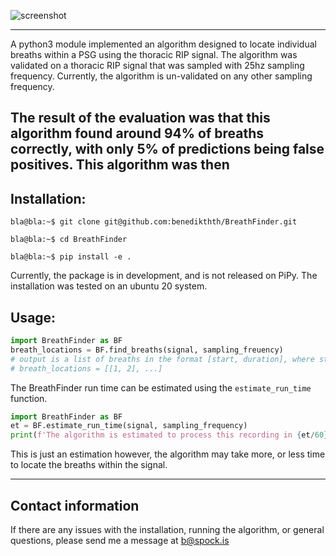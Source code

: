 ![screenshot](https://user-images.githubusercontent.com/7534594/120475771-4e89d300-c399-11eb-874a-619ffcb5b925.png)

---
A python3 module implemented an algorithm designed to locate individual breaths within a PSG using the thoracic RIP signal.
The algorithm was validated on a thoracic RIP signal that was sampled with 25hz sampling frequency. Currently, the algorithm is un-validated on any other sampling frequency.

The result of the evaluation was that this algorithm found around $94\%$ of breaths correctly, with only $5\%$ of predictions being false positives. This algorithm was then
---
## Installation:
```console
bla@bla:~$ git clone git@github.com:benedikthth/BreathFinder.git

bla@bla:~$ cd BreathFinder

bla@bla:~$ pip install -e .
```
Currently, the package is in development, and is not released on PiPy.
The installation was tested on an ubuntu 20 system.


## Usage:

```python
import BreathFinder as BF
breath_locations = BF.find_breaths(signal, sampling_freuency)
# output is a list of breaths in the format [start, duration], where start is the timestamp of the breath-start in seconds since the signal start, and duration is the duration of the breath in seconds.
# breath_locations = [[1, 2], ...]
```

The BreathFinder run time can be estimated using the ```estimate_run_time``` function.
```python
import BreathFinder as BF
et = BF.estimate_run_time(signal, sampling_frequency)
print(f'The algorithm is estimated to process this recording in {et/60} minutes')
```
This is just an estimation however, the algorithm may take more, or less time to locate the breaths within the signal.


---
## Contact information
If there are any issues with the installation, running the algorithm, or general questions, please send me a message at [b@spock.is](mailto:b@spock.is?subject=Issue%20With%20BreathFinder)